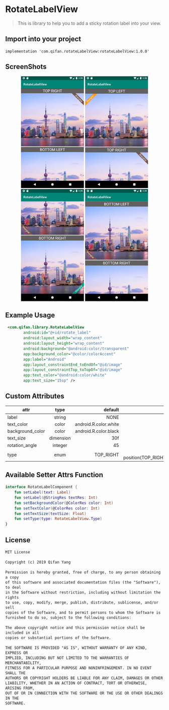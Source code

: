 # RotateLabelView
>This is library to help you to add a sticky rotation label into your view.

## Import into your project

```
implementation 'com.qifan.rotateLabelView:rotateLabelView:1.0.0'
```

## ScreenShots
<div align="center">
 <img src="https://raw.githubusercontent.com/underwindfall/blogAssets/master/lib/RotationLabel/1.png" width="200" />
 <img src="https://raw.githubusercontent.com/underwindfall/blogAssets/master/lib/RotationLabel/2.png" width="200" />
 </div>
 <div align="center">
  <img src="https://raw.githubusercontent.com/underwindfall/blogAssets/master/lib/RotationLabel/3.png" width="200" />
  <img src="https://raw.githubusercontent.com/underwindfall/blogAssets/master/lib/RotationLabel/4.png" width="200" />
 </div>

## Example Usage
```xml
 <com.qifan.library.RotateLabelView
        android:id="@+id/rotate_label"
        android:layout_width="wrap_content"
        android:layout_height="wrap_content"
        android:background="@android:color/transparent"
        app:background_color="@color/colorAccent"
        app:label="Android"
        app:layout_constraintEnd_toEndOf="@id/image"
        app:layout_constraintTop_toTopOf="@id/image"
        app:text_color="@android:color/white"
        app:text_size="15sp" />
```

## Custom Attributes

| attr        | type          | default | meaning |
| ------------- |:-------------:| -----:|:-------------:|
| label    | string | NONE |  label content text|
| text_color     | color      |   android.R.color.white | label color|
| background_color| color      |    android.R.color.black |label background color|
| text_size| dimension      |    30f |label text size|
| rotation_angle| integer      |    45 |label rotation angle|
| type| enum      |    TOP_RIGHT |label rotation position(TOP_RIGHT,TOP_LEFT,BOTTOM_RIGHT,BOTTOM_LEFT)|

## Available Setter Attrs Function
```kotlin
interface RotateLabelComponent {
    fun setLabel(text: Label)
    fun setLabel(@StringRes textRes: Int)
    fun setBackgroundColor(@ColorRes color: Int)
    fun setTextColor(@ColorRes color: Int)
    fun setTextSize(textSize: Float)
    fun setType(type: RotateLabelView.Type)
}
```

## License

```
MIT License

Copyright (c) 2019 Qifan Yang

Permission is hereby granted, free of charge, to any person obtaining a copy
of this software and associated documentation files (the "Software"), to deal
in the Software without restriction, including without limitation the rights
to use, copy, modify, merge, publish, distribute, sublicense, and/or sell
copies of the Software, and to permit persons to whom the Software is
furnished to do so, subject to the following conditions:

The above copyright notice and this permission notice shall be included in all
copies or substantial portions of the Software.

THE SOFTWARE IS PROVIDED "AS IS", WITHOUT WARRANTY OF ANY KIND, EXPRESS OR
IMPLIED, INCLUDING BUT NOT LIMITED TO THE WARRANTIES OF MERCHANTABILITY,
FITNESS FOR A PARTICULAR PURPOSE AND NONINFRINGEMENT. IN NO EVENT SHALL THE
AUTHORS OR COPYRIGHT HOLDERS BE LIABLE FOR ANY CLAIM, DAMAGES OR OTHER
LIABILITY, WHETHER IN AN ACTION OF CONTRACT, TORT OR OTHERWISE, ARISING FROM,
OUT OF OR IN CONNECTION WITH THE SOFTWARE OR THE USE OR OTHER DEALINGS IN THE
SOFTWARE.
```
